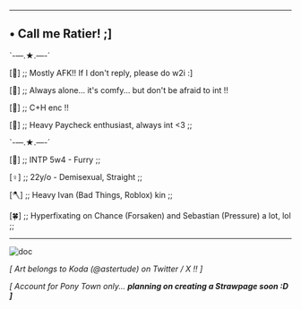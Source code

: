 ----------------------------------
## • Call me Ratier! ;\]

`-—.★.—-´

\[🌙\] ;; Mostly AFK!! If I don't reply, please do w2i :\]

\[🍃\] ;; Always alone... it's comfy... but don't be afraid to int !!

\[🌟\] ;; C+H enc !!

\[🍕\] ;; Heavy Paycheck enthusiast, always int <3 ;; 
  
`-—.★.—-´

\[🪻\] ;; INTP 5w4 - Furry ;; 

\[♀️\] ;; 22y/o - Demisexual, Straight ;; 

\[🪓\] ;; Heavy Ivan \(Bad Things, Roblox\) kin ;;

\[🍀\] ;; Hyperfixating on Chance \(Forsaken\) and Sebastian \(Pressure\) a lot, lol ;;

 ----------------------------------
 

![doc](https://github.com/user-attachments/assets/af08dbd3-6a8f-4e54-8db3-3686fd4aa71f)

*\[ Art belongs to Koda \(@astertude\) on Twitter / X !! \]*

*\[ Account for Pony Town only... **planning on creating a Strawpage soon :D \]***
